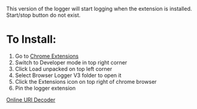 This version of the logger will start logging when the extension is installed. Start/stop button do not exist.

# To Install: 
1. Go to <a href="chrome://extensions/">Chrome Extensions</a>
2. Switch to Developer mode in top right corner
3. Click Load unpacked on top left corner
4. Select Browser Logger V3 folder to open it
5. Click the Extensions icon on top right of chrome browser 
6. Pin the logger extension

<a href="https://www.urldecoder.org/">Online URI Decoder</a>
